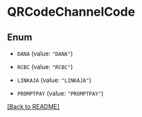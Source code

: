 # QRCodeChannelCode

## Enum


* `DANA` (value: `"DANA"`)

* `RCBC` (value: `"RCBC"`)

* `LINKAJA` (value: `"LINKAJA"`)

* `PROMPTPAY` (value: `"PROMPTPAY"`)


[[Back to README]](../../README.md)


